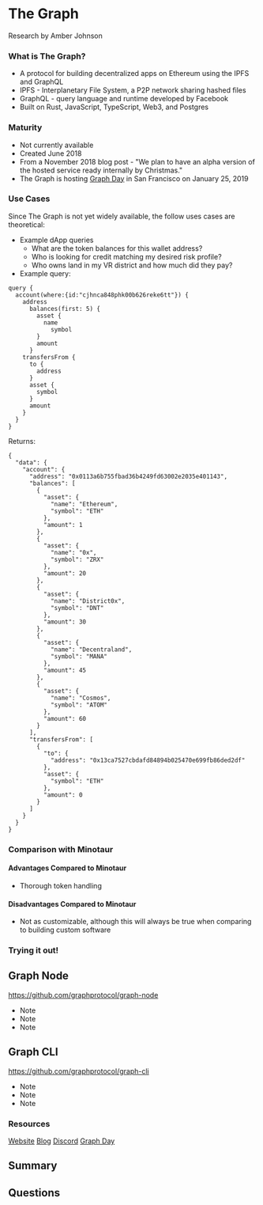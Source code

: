 # The Graph
Research by Amber Johnson

### What is The Graph?

* A protocol for building decentralized apps on Ethereum using the IPFS and GraphQL
* IPFS - Interplanetary File System, a P2P network sharing hashed files
* GraphQL - query language and runtime developed by Facebook
* Built on Rust, JavaScript, TypeScript, Web3, and Postgres

### Maturity

* Not currently available
* Created June 2018
* From a November 2018 blog post - "We plan to have an alpha version of the hosted service ready internally by Christmas."
* The Graph is hosting [Graph Day](https://thegraph.com/graphday) in San Francisco on January 25, 2019

### Use Cases
Since The Graph is not yet widely available, the follow uses cases are theoretical:

* Example dApp queries
  * What are the token balances for this wallet address?
  * Who is looking for credit matching my desired risk profile?
  * Who owns land in my VR district and how much did they pay?
* Example query:
```
query {
  account(where:{id:"cjhnca848phk00b626reke6tt"}) {
    address
      balances(first: 5) {
        asset {
          name
            symbol
        }
        amount
      }
    transfersFrom {
      to {
        address
      }
      asset {
        symbol
      }
      amount
    }
  }
}
```
Returns:
```
{
  "data": {
    "account": {
      "address": "0x0113a6b755fbad36b4249fd63002e2035e401143",
      "balances": [
        {
          "asset": {
            "name": "Ethereum",
            "symbol": "ETH"
          },
          "amount": 1
        },
        {
          "asset": {
            "name": "0x",
            "symbol": "ZRX"
          },
          "amount": 20
        },
        {
          "asset": {
            "name": "District0x",
            "symbol": "DNT"
          },
          "amount": 30
        },
        {
          "asset": {
            "name": "Decentraland",
            "symbol": "MANA"
          },
          "amount": 45
        },
        {
          "asset": {
            "name": "Cosmos",
            "symbol": "ATOM"
          },
          "amount": 60
        }
      ],
      "transfersFrom": [
        {
          "to": {
            "address": "0x13ca7527cbdafd84894b025470e699fb86ded2df"
          },
          "asset": {
            "symbol": "ETH"
          },
          "amount": 0
        }
      ]
    }
  }
}
```

### Comparison with Minotaur

#### Advantages Compared to Minotaur

* Thorough token handling

#### Disadvantages Compared to Minotaur

* Not as customizable, although this will always be true when comparing to building custom software

### Trying it out!

## Graph Node
https://github.com/graphprotocol/graph-node

* Note
* Note
* Note

## Graph CLI
https://github.com/graphprotocol/graph-cli

* Note
* Note
* Note

### Resources

[Website](https://thegraph.com/)
[Blog](https://medium.com/graphprotocol)
[Discord](https://discordapp.com/invite/vtvv7FP)
[Graph Day](https://thegraph.com/graphday)

## Summary


## Questions

